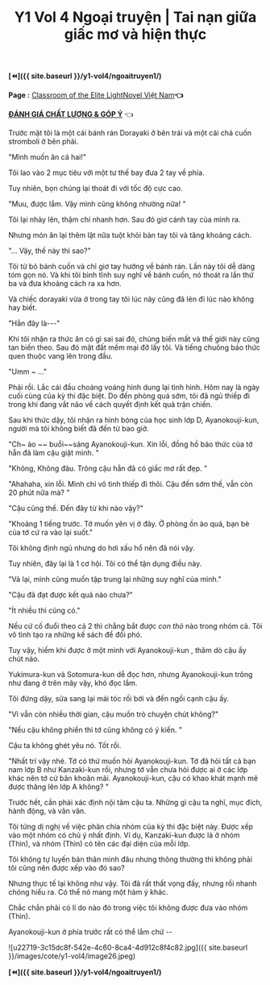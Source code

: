﻿---
layout: post
title: Y1 Vol 4 Ngoại truyện | Tai nạn giữa giấc mơ và hiện thực
permalink: /y1-vol4/ngoaitruyen2/
---

**[⏪]({{ site.baseurl }}/y1-vol4/ngoaitruyen1/)**

**Page :** [Classroom of the Elite LightNovel Việt Nam](http://facebook.com/Classroom.of.the.Elite.VN)**👈**

[**ĐÁNH GIÁ CHẤT LƯỢNG & GÓP Ý**](https://bit.ly/danhgiagopy) 👈

Trước mặt tôi là một cái bánh rán Dorayaki ở bên trái và một cái chả cuốn stromboli ở bên phải.

"Mình muốn ăn cả hai!"

Tôi lao vào 2 mục tiêu với một tư thế bay đưa 2 tay về phía.

Tuy nhiên, bọn chúng lại thoát đi với tốc độ cực cao.

"Muu, được lắm. Vậy mình cũng không nhường nữa! "

Tôi lại nhảy lên, thậm chí nhanh hơn. Sau đó giơ cánh tay của mình ra.

Nhưng món ăn lại thêm lật nữa tuột khỏi bàn tay tôi và tăng khoảng cách.

"... Vậy, thế này thì sao?"

Tôi từ bỏ bánh cuốn và chỉ giơ tay hướng về bánh rán. Lần này tôi dễ dàng tóm gọn nó. Và khi tôi bình tĩnh suy nghĩ về bánh cuốn, nó thoát ra lần thứ ba và đưa khoảng cách ra xa hơn.

Và chiếc dorayaki vừa ở trong tay tôi lúc nãy cũng đã lẻn đi lúc nào không hay biết.

"Hẳn đây là---"

Khi tôi nhận ra thức ăn có gì sai sai đó, chúng biến mất và thế giới này cũng tan biến theo. Sau đó mặt đất mềm mại đỡ lấy tôi. Và tiếng chuông báo thức quen thuộc vang lên trong đầu.

"Umm \~ ..."

Phải rồi. Lắc cái đầu choáng voáng hình dung lại tình hình. Hôm nay là ngày cuối cùng của kỳ thi đặc biệt. Do đến phòng quá sớm, tôi đã ngủ thiếp đi trong khi đang vắt não về cách quyết định kết quả trận chiến.

Sau khi thức dậy, tôi nhận ra hình bóng của học sinh lớp D, Ayanokouji-kun, người mà tôi không biết đã đến từ bao giờ.

"Ch\~ ào \~\~ buổi\~\~sáng Ayanokouji-kun. Xin lỗi, đồng hồ báo thức của tớ hẵn đã làm cậu giật mình. "

"Không, Không đâu. Trông cậu hẳn đã có giấc mơ rất đẹp. "

"Ahahaha, xin lỗi. Mình chỉ vô tình thiếp đi thôi. Cậu đến sớm thế, vẫn còn 20 phút nữa mà? "

"Cậu cũng thế. Đến đây từ khi nào vậy?"

"Khoảng 1 tiếng trước. Tớ muốn yên vị ở đây. Ở phòng ồn ào quá, bạn bè của tớ cứ ra vào lại suốt."

Tôi không định ngủ nhưng do hơi xấu hổ nên đã nói vậy.

Tuy nhiên, đây lại là 1 cơ hội. Tôi có thể tận dụng điều này.

"Vả lại, mình cũng muốn tập trung lại những suy nghĩ của mình."

"Cậu đã đạt được kết quả nào chưa?"

"Ít nhiều thì cũng có."

Nếu cứ cố đuổi theo cả 2 thì chẳng bắt được *con thỏ* nào trong nhóm cả. Tôi vô tình tạo ra những kế sách để đối phó.

Tuy vậy, hiếm khi được ở một mình với Ayanokouji-kun , thăm dò cậu ấy chút nào.

Yukimura-kun và Sotomura-kun dễ đọc hơn, nhưng Ayanokouji-kun trông như đang ở trên mây vậy, khó đọc lắm.

Tôi đứng dậy, sửa sang lại mái tóc rối bời và đến ngồi cạnh cậu ấy.

"Vì vẫn còn nhiều thời gian, cậu muốn trò chuyện chút không?"

"Nếu cậu không phiền thì tớ cũng không có ý kiến. "

Cậu ta không ghét yêu nó. Tốt rồi.

"Nhất trí vậy nhé. Tớ có thứ muốn hỏi Ayanokouji-kun. Tớ đã hỏi tất cả bạn nam lớp B như Kanzaki-kun rồi, nhưng tớ vẫn chưa hỏi được ai ở các lớp khác nên tớ cứ băn khoăn mãi. Ayanokouji-kun, cậu có khao khát mạnh mẽ được thăng lên lớp A không? "

Trước hết, cần phải xác định nội tâm cậu ta. Những gì cậu ta nghĩ, mục đích, hành động, và vân vân.

Tôi từng dị nghị về việc phân chia nhóm của kỳ thi đặc biệt này. Được xếp vào một nhóm có chủ ý nhất định. Ví dụ, Kanzaki-kun được là ở nhóm (Thìn), và nhóm (Thìn) có tên các đại diện của mỗi lớp.

Tôi không tự luyến bản thân mình đâu nhưng thông thường thì không phải tôi cũng nên được xếp vào đó sao?

Nhưng thực tế lại không như vậy. Tôi đã rất thất vọng đấy, nhưng rồi nhanh chóng hiểu ra. Có thể nó mang một hàm ý khác.

Chắc chắn phải có lí do nào đó trong việc tôi không được đưa vào nhóm (Thìn).

Ayanokouji-kun ở phía trước rất có thể lắm chứ --

![u22719-3c15dc8f-542e-4c60-8ca4-4d912c8f4c82.jpg]({{ site.baseurl }}/images/cote/y1-vol4/image26.jpeg)

**[⏪]({{ site.baseurl }}/y1-vol4/ngoaitruyen1/)**
